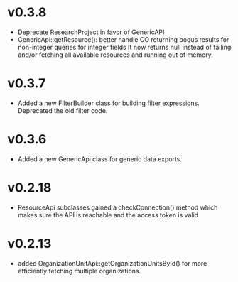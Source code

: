 # v0.3.8

* Deprecate ResearchProject in favor of GenericAPI
* GenericApi::getResource(): better handle CO returning bogus results for non-integer queries for integer fields
  It now returns null instead of failing and/or fetching all available resources and running out of memory.

# v0.3.7

* Added a new FilterBuilder class for building filter expressions. Deprecated the old filter code.

# v0.3.6

* Added a new GenericApi class for generic data exports.

# v0.2.18

* ResourceApi subclasses gained a checkConnection() method which makes sure the API is reachable and the access token is valid

# v0.2.13

* added OrganizationUnitApi::getOrganizationUnitsById() for more efficiently fetching multiple organizations.
